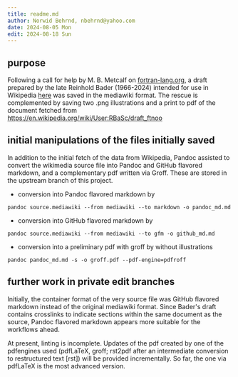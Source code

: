 ```yaml
---
title: readme.md
author: Norwid Behrnd, nbehrnd@yahoo.com
date: 2024-08-05 Mon
edit: 2024-08-18 Sun
---
```


## purpose

Following a call for help by M. B. Metcalf on
[fortran-lang.org](https://fortran-lang.discourse.group/t/reinhold-bader-1966-2024/8233/5),
a draft prepared by the late Reinhold Bader (1966-2024) intended for use in
Wikipedia [here](https://fortran-lang.discourse.group/t/reinhold-bader-1966-2024/8233/5)
was saved in the mediawiki format.  The rescue is complemented by saving two
.png illustrations and a print to pdf of the document fetched from
<https://en.wikipedia.org/wiki/User:RBaSc/draft_ftnoo>

## initial manipulations of the files initially saved

In addition to the initial fetch of the data from Wikipedia,
Pandoc assisted to convert the wikimedia source file into Pandoc
and GitHub flavored markdown, and a complementary pdf written
via Groff.  These are stored in the upstream branch of this project.

- conversion into Pandoc flavored markdown by

```shell
pandoc source.mediawiki --from mediawiki --to markdown -o pandoc_md.md
```

- conversion into GitHub flavored markdown by

```shell
pandoc source.mediawiki --from mediawiki --to gfm -o github_md.md
```

- conversion into a preliminary pdf with groff by without illustrations

```shell
pandoc pandoc_md.md -s -o groff.pdf --pdf-engine=pdfroff
```

## further work in private edit branches

Initially, the container format of the very source file was GitHub
flavored markdown instead of the original mediawiki format.  Since
Bader's draft contains crosslinks to indicate sections within the
same document as the source, Pandoc flavored markdown appears more
suitable for the workflows ahead.

At present, linting is incomplete.  Updates of the pdf created by one
of the pdfengines used (pdfLaTeX, groff; rst2pdf after an intermediate
conversion to restructured text [rst]) will be provided incrementally.
So far, the one via pdfLaTeX is the most advanced version.


